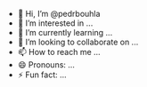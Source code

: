 - 👋 Hi, I’m @pedrbouhla
- 👀 I’m interested in ...
- 🌱 I’m currently learning ...
- 💞️ I’m looking to collaborate on ...
- 📫 How to reach me ...
- 😄 Pronouns: ...
- ⚡ Fun fact: ...

<!---
pedrbouhla/pedrbouhla is a ✨ special ✨ repository because its `README.md` (this file) appears on your GitHub profile.
You can click the Preview link to take a look at your changes.
--->
